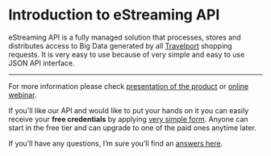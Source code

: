 # Introduction to eStreaming API

eStreaming API is a fully managed solution that processes, stores and distributes access to Big Data generated by all [Travelport](https://en.wikipedia.org/wiki/Travelport) shopping requests. It is very easy to use because of very simple and easy to use JSON API interface.

---

For more information please check [presentation of the product](https://docs.google.com/presentation/d/1b4NTC7Qz7H7P_xQ4xbPMzoQdD9IG-JAUXLB1bDrLemo/edit?usp=sharing) or [online webinar](https://www.youtube.com/watch?v=xCaoQulCcmA&feature=youtu.be).

If you'll like our API and would like to put your hands on it you can easily receive your **free credentials** by applying [very simple form](http://estrapi.cee-systems.com). Anyone can start in the free tier and can upgrade to one of the paid ones anytime later.

If you’ll have any questions, I’m sure you’ll find an [answers here](https://docs.travelcloudpro.eu/faq.html).

